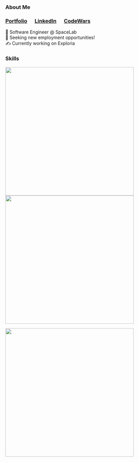 
 

 
### About Me
 
### <a href="https://meghanbucher.work" target="_blank">Portfolio</a>&nbsp;&nbsp;&nbsp;&nbsp;&nbsp;&nbsp;<a href="https://linkedin.com/in/meghanbucher" target="_blank">LinkedIn</a>&nbsp;&nbsp;&nbsp;&nbsp;&nbsp;&nbsp;<a href="https://www.codewars.com/users/megbuch" target="_blank">CodeWars</a>
 

🚀 Software Engineer @ SpaceLab<br>
💼 Seeking new employment opportunities!<br>
✍️ Currently working on Exploria<br>
 
### Skills
<img align="center" width="400" src="https://skills.thijs.gg/icons?i=js,html,css,react,express,nodejs,py,django&theme=dark"><br>
<img align="center" width="400" src="https://skills.thijs.gg/icons?i=mongodb,postgres,heroku,linux,git,github,figma,ps&&theme=dark">
 
 
<img width="400px" src="https://github-readme-stats.vercel.app/api?username=megbuch&show_icons=true&theme=transparent">





